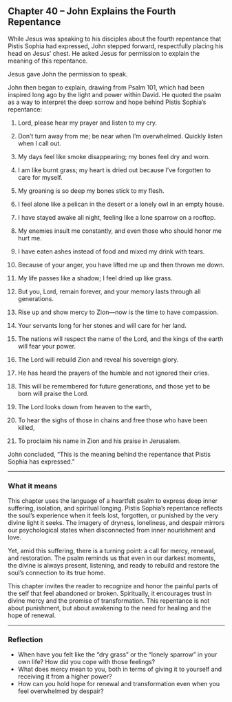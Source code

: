 ## Chapter 40 – John Explains the Fourth Repentance

While Jesus was speaking to his disciples about the fourth repentance that Pistis Sophia had expressed, John stepped forward, respectfully placing his head on Jesus’ chest. He asked Jesus for permission to explain the meaning of this repentance.

Jesus gave John the permission to speak.

John then began to explain, drawing from Psalm 101, which had been inspired long ago by the light and power within David. He quoted the psalm as a way to interpret the deep sorrow and hope behind Pistis Sophia’s repentance:

1. Lord, please hear my prayer and listen to my cry.  

2. Don’t turn away from me; be near when I’m overwhelmed. Quickly listen when I call out.  

3. My days feel like smoke disappearing; my bones feel dry and worn.  

4. I am like burnt grass; my heart is dried out because I’ve forgotten to care for myself.  

5. My groaning is so deep my bones stick to my flesh.  

6. I feel alone like a pelican in the desert or a lonely owl in an empty house.  

7. I have stayed awake all night, feeling like a lone sparrow on a rooftop.  

8. My enemies insult me constantly, and even those who should honor me hurt me.  

9. I have eaten ashes instead of food and mixed my drink with tears.  

10. Because of your anger, you have lifted me up and then thrown me down.  

11. My life passes like a shadow; I feel dried up like grass.  

12. But you, Lord, remain forever, and your memory lasts through all generations.  

13. Rise up and show mercy to Zion—now is the time to have compassion.  

14. Your servants long for her stones and will care for her land.  

15. The nations will respect the name of the Lord, and the kings of the earth will fear your power.  

16. The Lord will rebuild Zion and reveal his sovereign glory.  

17. He has heard the prayers of the humble and not ignored their cries.  

18. This will be remembered for future generations, and those yet to be born will praise the Lord.  

19. The Lord looks down from heaven to the earth,  

20. To hear the sighs of those in chains and free those who have been killed,  

21. To proclaim his name in Zion and his praise in Jerusalem.

John concluded, “This is the meaning behind the repentance that Pistis Sophia has expressed.”

---

### What it means

This chapter uses the language of a heartfelt psalm to express deep inner suffering, isolation, and spiritual longing. Pistis Sophia’s repentance reflects the soul’s experience when it feels lost, forgotten, or punished by the very divine light it seeks. The imagery of dryness, loneliness, and despair mirrors our psychological states when disconnected from inner nourishment and love.

Yet, amid this suffering, there is a turning point: a call for mercy, renewal, and restoration. The psalm reminds us that even in our darkest moments, the divine is always present, listening, and ready to rebuild and restore the soul’s connection to its true home.

This chapter invites the reader to recognize and honor the painful parts of the self that feel abandoned or broken. Spiritually, it encourages trust in divine mercy and the promise of transformation. This repentance is not about punishment, but about awakening to the need for healing and the hope of renewal.

---

### Reflection

* When have you felt like the “dry grass” or the “lonely sparrow” in your own life? How did you cope with those feelings?  
* What does mercy mean to you, both in terms of giving it to yourself and receiving it from a higher power?  
* How can you hold hope for renewal and transformation even when you feel overwhelmed by despair?  
